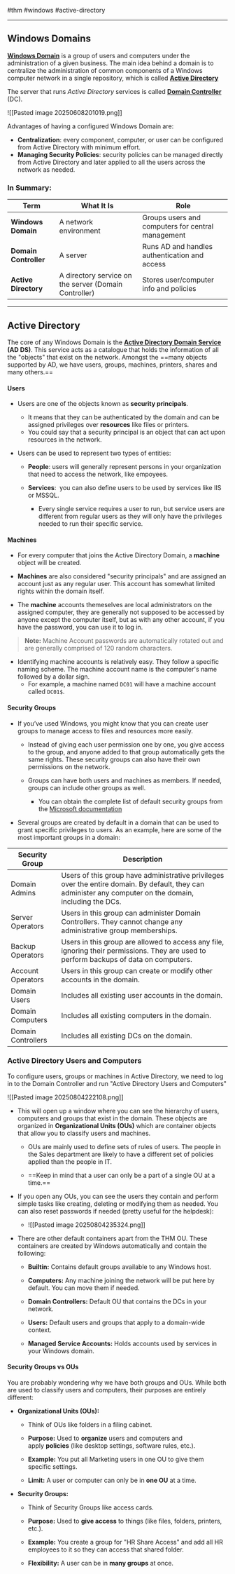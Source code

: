 #thm #windows #active-directory

---

## Windows Domains

**<u>Windows Domain</u>**  is a group of users and computers under the administration of a given business. The main idea behind a domain is to centralize the administration of common components of a Windows computer network in a single repository, which is called **<u>Active Directory</u>**

The server that runs _Active Directory_ services is called **<u>Domain Controller</u>** (DC).

![[Pasted image 20250608201019.png]]


Advantages of having a configured Windows Domain are:

- **Centralization**: every component, computer, or user can be configured from Active Directory with minimum effort.
- **Managing Security Policies**: security policies can be managed directly from Active Directory and later applied to all the users across the network as needed.

### In Summary:

| Term                  | What It Is                                            | Role                                              |
| --------------------- | ----------------------------------------------------- | ------------------------------------------------- |
| **Windows Domain**    | A network environment                                 | Groups users and computers for central management |
| **Domain Controller** | A server                                              | Runs AD and handles authentication and access     |
| **Active Directory**  | A directory service on the server (Domain Controller) | Stores user/computer info and policies            |

---

## Active Directory

The core of any Windows Domain is the **<u>Active Directory Domain Service</u> (AD DS)**. This service acts as a catalogue that holds the information of all the "objects" that exist on the network. Amongst the ==many objects supported by AD, we have users, groups, machines, printers, shares and many others.==


#### Users 

- Users are one of the objects known as **security principals**. 
	- It means that they can be authenticated by the domain and can be assigned privileges over **resources** like files or printers. 
	- You could say that a security principal is an object that can act upon resources in the network.

- Users can be used to represent two types of entities:
	- **People**: users will generally represent persons in your organization that need to access the network, like empoyees.
	  
	- **Services**:  you can also define users to be used by services like IIS or MSSQL.
		- Every single service requires a user to run, but service users are different from regular users as they will only have the privileges needed to run their specific service.


#### Machines

- For every computer that joins the Active Directory Domain, a **machine** object will be created.
  
- **Machines** are also considered "security principals" and are assigned an account just as any regular user. This account has somewhat limited rights within the domain itself.
  
- The **machine** accounts themeselves are local administrators on the assigned computer, they are generally not supposed to be accessed by anyone except the computer itself, but as with any other account, if you have the password, you can use it to log in.

> **Note:** Machine Account passwords are automatically rotated out and are generally comprised of 120 random characters.

- Identifying machine accounts is relatively easy. They follow a specific naming scheme. The machine account name is the computer's name followed by a dollar sign. 
	- For example, a machine named `DC01` will have a machine account called `DC01$`.



#### Security Groups

- If you’ve used Windows, you might know that you can create user groups to manage access to files and resources more easily. 
	- Instead of giving each user permission one by one, you give access to the group, and anyone added to that group automatically gets the same rights. These security groups can also have their own permissions on the network. 
	  
	- Groups can have both users and machines as members. If needed, groups can include other groups as well.
	  
	  - You can obtain the complete list of default security groups from the [Microsoft documentation](https://docs.microsoft.com/en-us/windows/security/identity-protection/access-control/active-directory-security-groups)

- Several groups are created by default in a domain that can be used to grant specific privileges to users. As an example, here are some of the most important groups in a domain:

| **Security Group** | **Description**                                                                                                                                           |
| ------------------ | --------------------------------------------------------------------------------------------------------------------------------------------------------- |
| Domain Admins      | Users of this group have administrative privileges over the entire domain. By default, they can administer any computer on the domain, including the DCs. |
| Server Operators   | Users in this group can administer Domain Controllers. They cannot change any administrative group memberships.                                           |
| Backup Operators   | Users in this group are allowed to access any file, ignoring their permissions. They are used to perform backups of data on computers.                    |
| Account Operators  | Users in this group can create or modify other accounts in the domain.                                                                                    |
| Domain Users       | Includes all existing user accounts in the domain.                                                                                                        |
| Domain Computers   | Includes all existing computers in the domain.                                                                                                            |
| Domain Controllers | Includes all existing DCs on the domain.                                                                                                                  |


### Active Directory Users and Computers

To configure users, groups or machines in Active Directory, we need to log in to the Domain Controller and run "Active Directory Users and Computers"

![[Pasted image 20250804222108.png]]

- This will open up a window where you can see the hierarchy of users, computers and groups that exist in the domain. These objects are organized in **Organizational Units (OUs)** which are container objects that allow you to classify users and machines.
	- OUs are mainly used to define sets of rules of users. The people in the Sales department are likely to have a different set of policies applied than the people in IT.
	  
	- ==Keep in mind that a user can only be a part of a single OU at a time.==

- If you open any OUs, you can see the users they contain and perform simple tasks like creating, deleting or modifying them as needed. You can also reset passwords if needed (pretty useful for the helpdesk):
	- ![[Pasted image 20250804235324.png]]


- There are other default containers apart from the THM OU. These containers are created by Windows automatically and contain the following:
  
	- **Builtin:** Contains default groups available to any Windows host.
	  
	- **Computers:** Any machine joining the network will be put here by default. You can move them if needed.
	  
	- **Domain Controllers:** Default OU that contains the DCs in your network.
	  
	- **Users:** Default users and groups that apply to a domain-wide context.
	  
	- **Managed Service Accounts:** Holds accounts used by services in your Windows domain.



#### Security Groups vs OUs


You are probably wondering why we have both groups and OUs. While both are used to classify users and computers, their purposes are entirely different:


- **Organizational Units (OUs):**

	- Think of OUs like folders in a filing cabinet.
	    
	- **Purpose:** Used to **organize** users and computers and apply **policies** (like desktop settings, software rules, etc.).
	    
	- **Example:** You put all Marketing users in one OU to give them specific settings.
	    
	- **Limit:** A user or computer can only be in **one OU** at a time.


 - **Security Groups:**

	- Think of Security Groups like access cards.
	    
	- **Purpose:** Used to **give access** to things (like files, folders, printers, etc.).
	    
	- **Example:** You create a group for "HR Share Access" and add all HR employees to it so they can access that shared folder.
	    
	- **Flexibility:** A user can be in **many groups** at once.